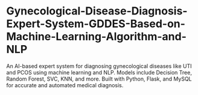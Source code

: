 # Gynecological-Disease-Diagnosis-Expert-System-GDDES-Based-on-Machine-Learning-Algorithm-and-NLP
An AI-based expert system for diagnosing gynecological diseases like UTI and PCOS using machine learning and NLP. Models include Decision Tree, Random Forest, SVC, KNN, and more. Built with Python, Flask, and MySQL for accurate and automated medical diagnosis.
